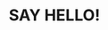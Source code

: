 ---
title : "SAY HELLO!"
headless: true
bg_image: "images/backgrounds/contact-us-bg.jpg"
form_action: "https://api.formcake.com/api/form/0d18e489-8207-4c91-b8cd-4ecd9acd07f7/submission" # works with https://formspree
name: "Name"
email: "Email"
message: "Message"
submit: "Submit"


# custom style
custom_class: "" 
custom_attributes: "" 
custom_css: ""
---